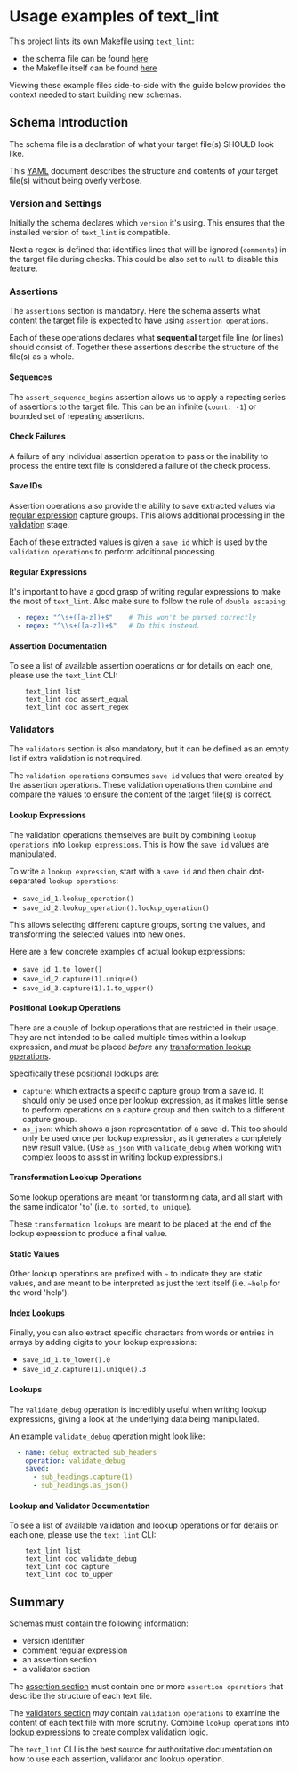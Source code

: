 # Usage examples of text_lint

This project lints its own Makefile using `text_lint`:
- the schema file can be found [here](../schemas/makefile.yml)
- the Makefile itself can be found [here](../Makefile)

Viewing these example files side-to-side with the guide below provides the context needed to start building new schemas.

## Schema Introduction

The schema file is a declaration of what your target file(s) SHOULD look like.  

This [YAML](https://yaml.org/) document describes the structure and contents of your target file(s) without being overly verbose.

### Version and Settings

Initially the schema declares which `version` it's using.  This ensures that the installed version of `text_lint` is compatible.

Next a regex is defined that identifies lines that will be ignored (`comments`) in the target file during checks.  This could be also set to `null` to disable this feature.

### Assertions

The `assertions` section is mandatory.  Here the schema asserts what content the target file is expected to have using `assertion operations`.

Each of these operations declares what **sequential** target file line (or lines) should consist of.  Together these assertions describe the structure of the file(s) as a whole.

#### Sequences

The `assert_sequence_begins` assertion allows us to apply a repeating series of assertions to the target file.  This can be an infinite (`count: -1`) or bounded set of repeating assertions.

#### Check Failures

A failure of any individual assertion operation to pass or the inability to process the entire text file is considered a failure of the check process.

#### Save IDs

Assertion operations also provide the ability to save extracted values via [regular expression](https://en.wikipedia.org/wiki/Regular_expression) capture groups.  This allows additional processing in the [validation](#validators) stage.

Each of these extracted values is given a `save id` which is used by the `validation operations` to perform additional processing.

#### Regular Expressions

It's important to have a good grasp of writing regular expressions to make the most of `text_lint`.  Also make sure to follow the rule of `double escaping`:

```yaml
  - regex: "^\s+([a-z])+$"    # This won't be parsed correctly
  - regex: "^\\s+([a-z])+$"   # Do this instead.
```

#### Assertion Documentation

To see a list of available assertion operations or for details on each one, please use the `text_lint` CLI:

```shell
    text_lint list
    text_lint doc assert_equal
    text_lint doc assert_regex
```

### Validators

The `validators` section is also mandatory, but it can be defined as an empty list if extra validation is not required.

The `validation operations` consumes `save id` values that were created by the assertion operations.  These validation operations then combine and compare the values to ensure the content of the target file(s) is correct.

#### Lookup Expressions

The validation operations themselves are built by combining `lookup operations` into `lookup expressions`.  This is how the `save id` values are manipulated.

To write a `lookup expression`, start with a `save id` and then chain dot-separated `lookup operations`:
  - `save_id_1.lookup_operation()`
  - `save_id_2.lookup_operation().lookup_operation()`

This allows selecting different capture groups, sorting the values, and transforming the selected values into new ones.

Here are a few concrete examples of actual lookup expressions:
  - `save_id_1.to_lower()`
  - `save_id_2.capture(1).unique()`
  - `save_id_3.capture(1).1.to_upper()`

#### Positional Lookup Operations

There are a couple of lookup operations that are restricted in their usage.  They are not intended to be called multiple times within a lookup expression, and *must* be placed *before* any [transformation lookup operations](#transformation-lookup-operations).

Specifically these positional lookups are:
  - `capture`: which extracts a specific capture group from a save id.  It should only be used once per lookup expression, as it makes little sense to perform operations on a capture group and then switch to a different capture group.
  - `as_json`: which shows a json representation of a save id.  This too should only be used once per lookup expression, as it generates a completely new result value.  (Use `as_json` with `validate_debug` when working with complex loops to assist in writing lookup expressions.)

#### Transformation Lookup Operations

Some lookup operations are meant for transforming data, and all start with the same indicator '`to`' (i.e. `to_sorted`, `to_unique`).

These `transformation lookups` are meant to be placed at the end of the lookup expression to produce a final value.

#### Static Values

Other lookup operations are prefixed with `~` to indicate they are static values, and are meant to be interpreted as just the text itself (i.e. `~help` for the word 'help').

#### Index Lookups

Finally, you can also extract specific characters from words or entries in arrays by adding digits to your lookup expressions:
  - `save_id_1.to_lower().0`
  - `save_id_2.capture(1).unique().3`

#### Lookups

The `validate_debug` operation is incredibly useful when writing lookup expressions, giving a look at the underlying data being manipulated.

An example `validate_debug` operation might look like:

```yaml
  - name: debug extracted sub_headers
    operation: validate_debug
    saved:
      - sub_headings.capture(1)
      - sub_headings.as_json()
```

#### Lookup and Validator Documentation

To see a list of available validation and lookup operations or for details on each one, please use the `text_lint` CLI:

```shell
    text_lint list
    text_lint doc validate_debug
    text_lint doc capture
    text_lint doc to_upper
```

## Summary

Schemas must contain the following information:
- version identifier
- comment regular expression
- an assertion section
- a validator section

The [assertion section](#assertions) must contain one or more `assertion operations` that describe the structure of each text file.

The [validators section](#validators) *may* contain `validation operations` to examine the content of each text file with more scrutiny.  Combine `lookup operations` into [lookup expressions](#lookup-expressions) to create complex validation logic.

The `text_lint` CLI is the best source for authoritative documentation on how to use each assertion, validator and lookup operation.
